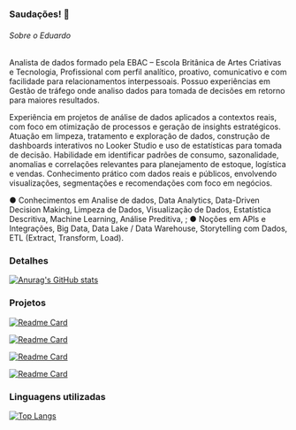 ### Saudações! 👋

###### Sobre o Eduardo
Analista de dados formado pela EBAC – Escola Britânica de Artes Criativas e Tecnologia, Profissional com perfil analítico, proativo, comunicativo e com facilidade para relacionamentos interpessoais. Possuo experiências em Gestão de tráfego onde analiso dados para tomada de decisões em retorno para maiores resultados.

Experiência em projetos de análise de dados aplicados a contextos reais, com foco em otimização de processos e geração de insights estratégicos. Atuação em limpeza, tratamento e exploração de dados, construção de dashboards interativos no Looker Studio e uso de estatísticas para tomada de decisão. Habilidade em identificar padrões de consumo, sazonalidade, anomalias e correlações relevantes para planejamento de estoque, logística e vendas. Conhecimento prático com dados reais e públicos, envolvendo visualizações, segmentações e recomendações com foco em negócios.

● Conhecimentos em Analise de dados, Data Analytics, Data-Driven Decision Making, Limpeza de Dados, Visualização de Dados, Estatística Descritiva, Machine Learning, Análise Preditiva, ; 
● Noções em APIs e Integrações, Big Data, Data Lake / Data Warehouse, Storytelling com Dados, ETL (Extract, Transform, Load).

### Detalhes

[![Anurag's GitHub stats](https://github-readme-stats.vercel.app/api?username=eduardof530&show_icons=true&theme=dark)](https://github.com/anuraghazra/github-readme-stats)

### Projetos

[![Readme Card](https://github-readme-stats.vercel.app/api/pin/?username=eduardof530&repo=Projeto-4&theme=dark)](https://github.com/anuraghazra/github-readme-stats)

[![Readme Card](https://github-readme-stats.vercel.app/api/pin/?username=eduardof530&repo=Projeto-Parceria-Semanix&theme=dark)](https://github.com/anuraghazra/github-readme-stats)

[![Readme Card](https://github-readme-stats.vercel.app/api/pin/?username=eduardof530&repo=Projeto3&theme=dark)](https://github.com/anuraghazra/github-readme-stats)

[![Readme Card](https://github-readme-stats.vercel.app/api/pin/?username=eduardof530&repo=Projeto-1---Calculadora&theme=dark)](https://github.com/anuraghazra/github-readme-stats)

### Linguagens utilizadas

[![Top Langs](https://github-readme-stats.vercel.app/api/top-langs/?username=eduardof530&layout=compact)](https://github.com/anuraghazra/github-readme-stats)
